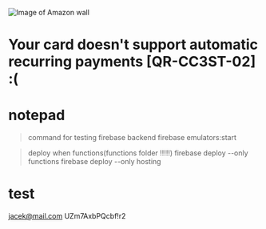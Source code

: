 

![Image of Amazon wall](https://www.marketplace.org/wp-content/uploads/2019/07/ama2.png?resize=740%2C204)

# Your card doesn't support automatic recurring payments [QR-CC3ST-02] :(



# notepad
> command for testing firebase backend
> firebase emulators:start

> deploy when functions(functions folder !!!!!)
> firebase deploy --only functions
> firebase deploy --only hosting

# test 
jacek@mail.com
UZm7AxbPQcbf!r2
